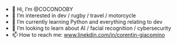 - 👋 Hi, I’m @COCONOOBY
- 👀 I’m interested in dev / rugby / travel / motorcycle
- 🌱 I’m currently learning Python and everything relating to dev
- 💞️ I’m looking to learn about AI / facial recognition / cybersecurity
- 📫 How to reach me:
      www.linekdin.com/in/corentin-giacomino

<!---
COCONOOBY/COCONOOBY is a ✨ special ✨ repository because its `README.md` (this file) appears on your GitHub profile.
You can click the Preview link to take a look at your changes.
--->
